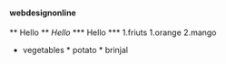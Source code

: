 #### webdesignonline
** Hello **
*Hello*
*** Hello ***
1.friuts
    1.orange
    2.mango
    
* vegetables
        * potato
        * brinjal
